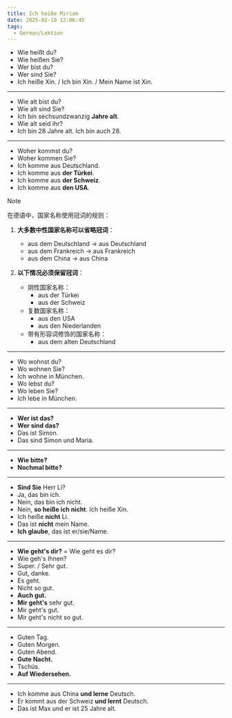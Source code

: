 ```yaml
---
title: Ich heiße Miriam
date: 2025-02-10 12:06:45
tags:
  - German/Lektion
---
```

- Wie heißt du?
- Wie heißen Sie?
- Wer bist du?
- Wer sind Sie?
- Ich heiße Xin. / Ich bin Xin. / Mein Name ist Xin.
---
- Wie alt bist du?
- Wie alt sind Sie?
- Ich bin sechsundzwanzig **Jahre alt**.
- Wie alt seid ihr?
- Ich bin 28 Jahre alt. Ich bin auch 28.
---
- Woher kommst du?
- Woher kommen Sie?
- Ich komme aus Deutschland.
- Ich komme aus **der Türkei**.
- Ich komme aus **der Schweiz**.
- Ich komme aus **den USA**.

> [!NOTE]
>
> 在德语中，国家名称使用冠词的规则：
>
> 1. **大多数中性国家名称可以省略冠词**：
>    - aus dem Deutschland → aus Deutschland
>    - aus dem Frankreich → aus Frankreich
>    - aus dem China → aus China
>
> 2. **以下情况必须保留冠词**：
>    - 阴性国家名称：
> 		- aus der Türkei
> 		- aus der Schweiz
>    - 复数国家名称：
> 		- aus den USA
> 		- aus den Niederlanden
>    - 带有形容词修饰的国家名称：
> 		- aus dem alten Deutschland

---
- Wo wohnst du?
- Wo wohnen Sie?
- Ich wohne in München.
- Wo lebst du?
- Wo leben Sie?
- Ich lebe in München.
---
- **Wer ist das?**
- **Wer sind das?**
- Das ist Simon.
- Das sind Simon und Maria.
---
- **Wie bitte?**
- **Nochmal bitte?**
---
- **Sind Sie** Herr Li?
- Ja, das bin ich.
- Nein, das bin ich nicht.
- Nein, **so heiße ich nicht**. Ich heiße Xin.
- Ich heiße **nicht** Li.
- Das ist **nicht** mein Name.
- **Ich glaube**, das ist er/sie/Name.
---
- **Wie geht's dir?** = Wie geht es dir?
- Wie geh's Ihnen?
- Super. / Sehr gut.
- Gut, danke.
- Es geht.
- Nicht so gut.
- **Auch gut.**
- **Mir geht's** sehr gut.
- Mir geht's gut.
- Mir geht's nicht so gut.
---
- Guten Tag.
- Guten Morgen.
- Guten Abend.
- **Gute Nacht.**
- Tschüs.
- **Auf Wiedersehen.**
---
- Ich komme aus China **und lerne** Deutsch.
- Er kommt aus der Schweiz **und lernt** Deutsch.
- Das ist Max und er ist 25 Jahre alt.

